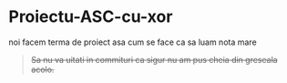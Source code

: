 # Proiectu-ASC-cu-xor
noi facem terma de proiect asa cum se face ca sa luam nota mare
>~~Sa nu va uitati in commituri ca sigur nu am pus cheia din greseala acolo.~~

